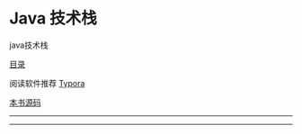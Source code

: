 # Java 技术栈

java技术栈

[目录](SUMMARY.md)

阅读软件推荐 [Typora](https://www.typora.io/)

[本书源码](https://github.com/wt1187982580/javaBook-src)

---

---



